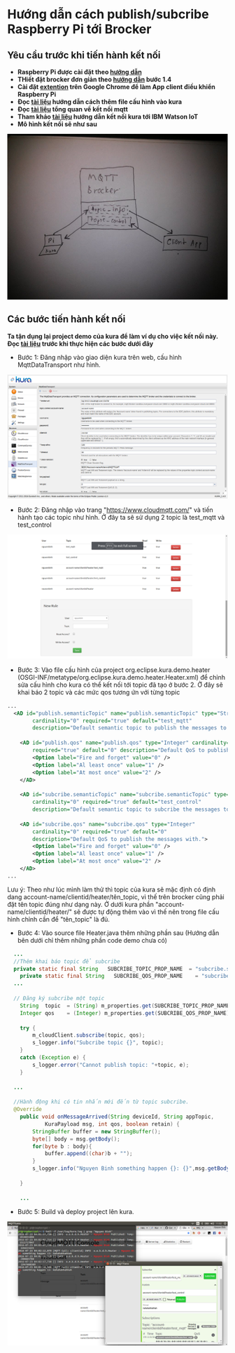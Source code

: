 # Hướng dẫn cách publish/subcribe Raspberry Pi tới Brocker

## Yêu cầu trước khi tiến hành kết nối 
+ **Raspberry Pi được cài đặt theo [hướng dẫn](https://github.com/nguyenvulebinh/kura_experience/blob/master/Ket_noi_i2c.md)**
+ **THiết đặt brocker đơn giản theo [hướng dẫn](http://iotalliance.vn/categories/tutorial/articles/huong-dan-lap-trinh-esp8266-phan-3-lap-trinh-giao-tiep-mqtt.html) bước 1.4**
+ **Cài đặt [extention](https://chrome.google.com/webstore/detail/mqttlens/hemojaaeigabkbcookmlgmdigohjobjm?hl=vi) trên Google Chrome để làm App client điều khiển Raspberry Pi**
+ **Đọc [tài liệu](http://eclipse.github.io/kura/doc/configurable_component.html) hướng dẫn cách thêm file cấu hình vào kura**
+ **Đọc [tài liệu](http://www.indigoo.com/dox/wsmw/1_Middleware/MQTT.pdf) tổng quan về kết nối mqtt**
+ **Tham khảo [tài liệu](https://developer.ibm.com/recipes/tutorials/connect-eclipse-kura-to-ibm-watson-iot/) hướng dẫn kết nối kura tới IBM Watson IoT**
+ **Mô hình kết nối sẽ như sau**

![alt tag](https://github.com/nguyenvulebinh/kura_mqtt/blob/master/13816802_1049728231783921_754624311_n.jpg)

## Các bước tiến hành kết nối
**Ta tận dụng lại project demo của kura để làm ví dụ cho việc kết nối này. Đọc [tài liệu](http://eclipse.github.io/kura/doc/heater_demo.html) trước khi thực hiện các bước dưới đây**

+ Bước 1: Đăng nhập vào giao diện kura trên web, cấu hình MqttDataTransport như hình.

![alt tag](https://github.com/nguyenvulebinh/kura_mqtt/blob/master/Screenshot%20from%202016-07-23%2010-27-41.png)

+ Bước 2: Đăng nhập vào trang "https://www.cloudmqtt.com/" và tiến hành tạo các topic như hình. Ở đây ta sẽ sử dụng 2 topic là test_mqtt và test_control

![alt tag](https://github.com/nguyenvulebinh/kura_mqtt/blob/master/Screenshot%20from%202016-07-23%2010-34-34.png)

+ Bước 3: Vào file cấu hình của project org.eclipse.kura.demo.heater (OSGI-INF/metatype/org.eclipse.kura.demo.heater.Heater.xml) để chỉnh sửa cấu hình cho kura có thể kết nối tới topic đã tạo ở bước 2. Ở đây sẽ khai báo 2 topic và các mức qos tương ứn với từng topic
``` xml
...
  <AD id="publish.semanticTopic" name="publish.semanticTopic" type="String"
		cardinality="0" required="true" default="test_mqtt"
		description="Default semantic topic to publish the messages to." />

	<AD id="publish.qos" name="publish.qos" type="Integer" cardinality="0"
		required="true" default="0" description="Default QoS to publish the messages with.">
		<Option label="Fire and forget" value="0" />
		<Option label="Al least once" value="1" />
		<Option label="At most once" value="2" />
	</AD>

	<AD id="subcribe.semanticTopic" name="subcribe.semanticTopic" type="String"
		cardinality="0" required="true" default="test_control"
		description="Default semantic topic to subcribe the messages to." />

	<AD id="subcribe.qos" name="subcribe.qos" type="Integer"
		cardinality="0" required="true" default="0"
		description="Default QoS to publish the messages with.">
		<Option label="Fire and forget" value="0" />
		<Option label="Al least once" value="1" />
		<Option label="At most once" value="2" />
	</AD>
...
```
Lưu ý: Theo như lúc mình làm thử thì topic của kura sẽ mặc định có định dang account-name/clientid/heater/tên_topic, vì thế trên brocker cũng phải đặt tên topic đúng như dạng này. Ở dưới kura phần "account-name/clientid/heater/" sẽ được tự động thêm vào vì thế nên trong file cấu hình chỉnh cần để "tên_topic" là đủ.

+ Bước 4: Vào source file Heater.java thêm những phần sau (Hướng dẫn bên dưới chỉ thêm những phần code demo chưa có)
```java
  ...
  //Thêm khai báo topic để subcribe
  private static final String   SUBCRIBE_TOPIC_PROP_NAME  = "subcribe.semanticTopic";
	private static final String   SUBCRIBE_QOS_PROP_NAME    = "subcribe.qos";
  ...
  
  // Đăng ký subcribe một topic
	String  topic  = (String) m_properties.get(SUBCRIBE_TOPIC_PROP_NAME);
	Integer qos    = (Integer) m_properties.get(SUBCRIBE_QOS_PROP_NAME);
	
	try {
		m_cloudClient.subscribe(topic, qos);
		s_logger.info("Subcribe topic {}", topic);
	} 
	catch (Exception e) {
		s_logger.error("Cannot publish topic: "+topic, e);
	}
  
  ...
  
  //Hành động khi có tin nhắn mới đến từ topic subcribe.
  @Override
	public void onMessageArrived(String deviceId, String appTopic,
			KuraPayload msg, int qos, boolean retain) {
		StringBuffer buffer = new StringBuffer();
		byte[] body = msg.getBody();
		for(byte b : body){
			buffer.append((char)b + "");
		}
		s_logger.info("Nguyen Binh something happen {}: {}",msg.getBody().length, buffer.toString());
		
	}
	
	...
```
+ Bước 5: Build và deploy project lên kura.

![alt tag](https://github.com/nguyenvulebinh/kura_mqtt/blob/master/Screenshot%20from%202016-07-23%2011-02-21.png)
